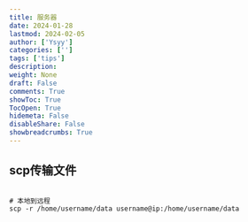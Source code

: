 ```yaml
---
title: 服务器
date: 2024-01-28
lastmod: 2024-02-05
author: ['Ysyy']
categories: ['']
tags: ['tips']
description: 
weight: None
draft: False
comments: True
showToc: True
TocOpen: True
hidemeta: False
disableShare: False
showbreadcrumbs: True
---
```

## scp传输文件
```shell

# 本地到远程
scp -r /home/username/data username@ip:/home/username/data


```